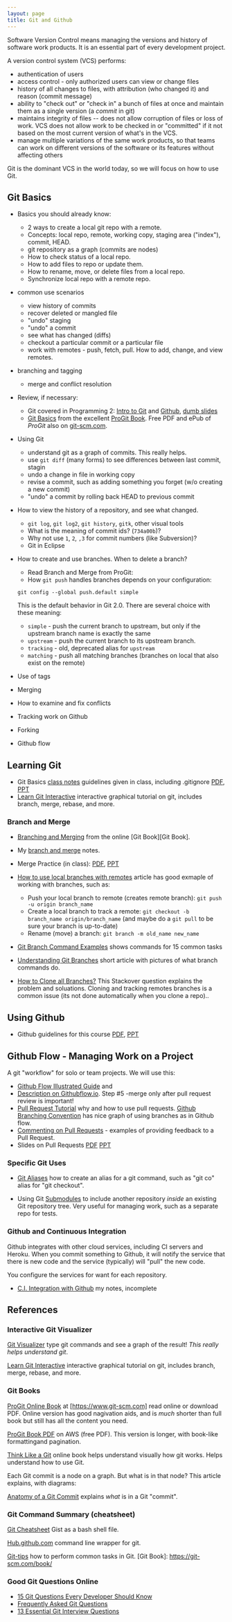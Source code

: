 ```yaml
---
layout: page
title: Git and Github
---
```


Software Version Control means managing the versions and history of software work products.
It is an essential part of every development project.

A version control system (VCS) performs:

* authentication of users
* access control - only authorized users can view or change files
* history of all changes to files, with attribution (who changed it) and reason (commit message)
* ability to "check out" or "check in" a bunch of files at once and maintain them as a single version (a *commit* in git)
* maintains integrity of files -- does not allow corruption of files or loss of work. VCS does not allow work to be checked in or "committed" if it not based on the most current version of what's in the VCS.
* manage multiple variations of the same work products, so that teams can work on different versions of the software or its features without affecting others

Git is the dominant VCS in the world today, so we will focus on how to use Git.

## Git Basics

* Basics you should already know:
  - 2 ways to create a local git repo with a remote.
  - Concepts: local repo, remote, working copy, staging area ("index"), commit, HEAD.
  - git repository as a graph (commits are nodes)
  - How to check status of a local repo.
  - How to add files to repo or update them.
  - How to rename, move, or delete files from a local repo.
  - Synchronize local repo with a remote repo.

* common use scenarios
  - view history of commits
  - recover deleted or mangled file
  - "undo" staging
  - "undo" a commit
  - see what has changed (diffs)
  - checkout a particular commit or a particular file
  - work with remotes - push, fetch, pull. How to add, change, and view remotes.

* branching and tagging
  - merge and conflict resolution
  
* Review, if necessary:
  - Git covered in Programming 2: [Intro to Git](https://skeoop.github.io/git/intro-git) and [Github](https://skeoop.github.io/git/intro-github), [dumb slides](https://skeoop.github.io/git/)
  - [Git Basics](https://git-scm.com/book/en/v2/Git-Basics-Getting-a-Git-Repository) from the excellent [ProGit Book](https://git-scm.com/book/en/v2). Free PDF and ePub of *ProGit* also on [git-scm.com](https://git-scm.com/book/en/v2).
* Using Git
    - understand git as a graph of commits. This really helps.
    - use `git diff` (many forms) to see differences between last commit, stagin
    - undo a change in file in working copy
    - revise a commit, such as adding something you forget (w/o creating a new commit)
    - "undo" a commit by rolling back HEAD to previous commit
* How to view the history of a repository, and see what changed.
  - `git log`, `git log2`, `git history`, `gitk`, other visual tools
  - What is the meaning of commit ids? (`734a00b`)?  
  - Why not use `1`, `2`, `,3` for commit numbers (like Subversion)?
  - Git in Eclipse
* How to create and use branches. When to delete a branch?
  - Read Branch and Merge from ProGit: 
  - How `git push` handles branches depends on your configuration:
  ```
  git config --global push.default simple
  ```
  This is the default behavior in Git 2.0.  There are several choice with these meaning:
     * `simple` - push the current branch to upstream, but only if the upstream branch name is exactly the same
    * `upstream` - push the current branch to its upstream branch.
    * `tracking` - old, deprecated alias for `upstream`
    * `matching` - push all matching branches (branches on local that also exist on the remote)
* Use of tags
* Merging
* How to examine and fix conflicts
* Tracking work on Github
* Forking
* Github flow

## Learning Git

* Git Basics [class notes](git-basics) guidelines given in class, including .gitignore [PDF](Git-Basics.pdf), [PPT]([Git-Basics.ppt)
* [Learn Git Interactive](https://learngitbranching.js.org) interactive graphical tutorial on git, includes branch, merge, rebase, and more.

### Branch and Merge

* [Branching and Merging](https://git-scm.com/book/en/v2/Git-Branching-Basic-Branching-and-Merging) from the online [Git Book][Git Book].
* My [branch and merge](branch-and-merge) notes.
* Merge Practice (in class): [PDF](Merge-Practice.pdf), [PPT](Merge-Practice.ppt)
* [How to use local branches with remotes](https://www.freecodecamp.org/forum/t/push-a-new-local-branch-to-a-remote-git-repository-and-track-it-too/13222) article has good exmaple of working with branches, such as:
    - Push your local branch to remote (creates remote branch): `git push -u origin branch_name`
    - Create a local branch to track a remote: `git checkout -b branch_name origin/branch_name` (and maybe do a `git pull` to be sure your branch is up-to-date)
    - Rename (move) a branch: `git branch -m old_name new_name`

* [Git Branch Command Examples](ttps://www.thegeekstuff.com/2017/06/git-branch/) shows commands for 15 common tasks

* [Understanding Git Branches](https://www.sbf5.com/~cduan/technical/git/git-2.shtml) short article with pictures of what branch commands do.
* [How to Clone all Branches?](https://stackoverflow.com/questions/67699/how-to-clone-all-remote-branches-in-git)  This Stackover question explains the problem and soluations. Cloning and tracking remotes branches is a common issue (its not done automatically when you clone a repo)..

## Using Github

* Github guidelines for this course [PDF](Using-Github.pdf), [PPT](Using-Github.ppt)

## Github Flow - Managing Work on a Project

A git "workflow" for solo or team projects.  We will use this:

* [Github Flow Illustrated Guide](https://guides.github.com/introduction/flow/) and
* [Description on Githubflow.io](https://githubflow.github.io/). Step #5 -merge only after pull request review is important! 
* [Pull Request Tutorial](https://yangsu.github.io/pull-request-tutorial/) why and how to use pull requests.
[Github Branching Convention](https://gist.github.com/digitaljhelms/4287848) has nice graph of using branches as in Github flow.
* [Commenting on Pull Requests](https://help.github.com/en/articles/commenting-on-a-pull-request) - examples of providing feedback to a Pull Request.
* Slides on Pull Requests [PDF](Pull-Requests.pdf) [PPT](Pull-Requests.ppt)





### Specific Git Uses

* [Git Aliases](aliases) how to create an alias for a git command, such as "git co" alias for "git checkout".

* Using Git [Submodules](submodule) to include another repository *inside* an existing Git repository tree.  Very useful for managing work, such as a separate repo for tests.

### Github and Continuous Integration

Github integrates with other cloud services, including CI servers and Heroku.
When you commit something to Github, it will notify the service that there is new code and the service (typically) will "pull" the new code.

You configure the services for want for each repository.

* [C.I. Integration with Github](ci-integration) my notes, incomplete

## References

### Interactive Git Visualizer

[Git Visualizer](http://git-school.github.io/visualizing-git) type git commands and see a graph of the result! *This really helps understand git*. 

[Learn Git Interactive](https://learngitbranching.js.org) interactive graphical tutorial on git, includes branch, merge, rebase, and more.


### Git Books

[ProGit Online Book](https://www.git-scm.com/book/en/v2) at [https://www.git-scm.com] read online or download PDF.  Online version has good nagivation aids, and is *much* shorter than full book but still has all the content you need.

[ProGit Book PDF](https://progit2.s3.amazonaws.com/en/2016-03-22-f3531/progit-en.1084.pdf) on AWS (free PDF).  This version is longer, with book-like formattingand pagination.

[Think Like a Git](http://think-like-a-git.net/) online book helps understand visually how git works.  Helps understand how to use Git.

Each Git commit is a node on a graph.  But what is in that node?  This article explains, with diagrams:

[Anatomy of a Git Commit](https://blog.thoughtram.io/git/2014/11/18/the-anatomy-of-a-git-commit.html) explains *what* is in a Git "commit".  

### Git Command Summary (cheatsheet)

[Git Cheatsheet](https://gist.github.com/raineorshine/5128563) Gist as a bash shell file.

[Hub.github.com](https://hub.github.com/) command line wrapper for git.

[Git-tips](https://github.com/git-tips/tips) how to perform common tasks in Git. 
[Git Book]: https://git-scm.com/book/

### Good Git Questions Online

* [15 Git Questions Every Developer Should Know](https://medium.com/@gauravtaywade/15-interview-questions-about-git-that-every-developer-should-know-bcaf30409647)
* [Frequently Asked Git Questions](https://www.git-tower.com/learn/git/faq)
* [13 Essential Git Interview Questions](https://www.toptal.com/git/interview-questions)
